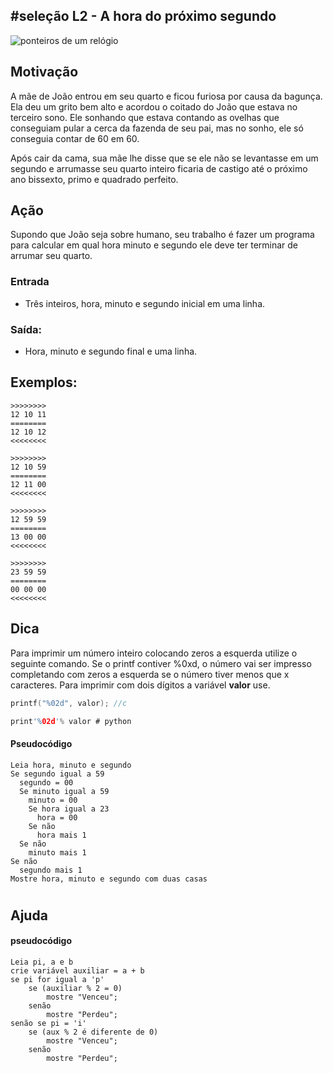 ## #seleção L2 - A hora do próximo segundo


![ponteiros de um relógio](__capa.jpg)

## Motivação

A mãe de João entrou em seu quarto e ficou furiosa por causa da bagunça. Ela deu um grito bem alto e acordou o coitado do João que estava no terceiro sono. Ele sonhando que estava contando as ovelhas que conseguiam pular a cerca da fazenda de seu pai, mas no sonho, ele só conseguia contar de 60 em 60.

Após cair da cama, sua mãe lhe disse que se ele não se levantasse em um segundo e arrumasse seu quarto inteiro ficaria de castigo até o próximo ano bissexto, primo e quadrado perfeito.

## Ação

Supondo que João seja sobre humano, seu trabalho é fazer um programa para calcular em qual hora minuto e segundo ele deve ter terminar de arrumar seu quarto.

### Entrada

* Três inteiros, hora, minuto e segundo inicial em uma linha.

### Saída:

* Hora, minuto e segundo final e uma linha.

## Exemplos:

```
>>>>>>>>
12 10 11
========
12 10 12
<<<<<<<<

>>>>>>>>
12 10 59
========
12 11 00
<<<<<<<<

>>>>>>>>
12 59 59
========
13 00 00
<<<<<<<<

>>>>>>>>
23 59 59
========
00 00 00
<<<<<<<<
```

## Dica

Para imprimir um número inteiro colocando zeros a esquerda utilize o seguinte comando. Se o printf contiver %0xd, o número vai ser impresso completando com zeros a esquerda se o número tiver menos que x caracteres. Para imprimir com dois dígitos a variável **valor** use.

```C
printf("%02d", valor); //c

print'%02d'% valor # python
```
#### Pseudocódigo
```
Leia hora, minuto e segundo
Se segundo igual a 59
  segundo = 00
  Se minuto igual a 59
    minuto = 00
    Se hora igual a 23
      hora = 00
    Se não 
      hora mais 1
  Se não
    minuto mais 1
Se não
  segundo mais 1
Mostre hora, minuto e segundo com duas casas
```
#
## Ajuda

#### pseudocódigo
```
Leia pi, a e b
crie variável auxiliar = a + b
se pi for igual a 'p'
    se (auxiliar % 2 = 0)
        mostre "Venceu";
    senão
        mostre "Perdeu";
senão se pi = 'i'
    se (aux % 2 é diferente de 0)
        mostre "Venceu";
    senão
        mostre "Perdeu";
```
#